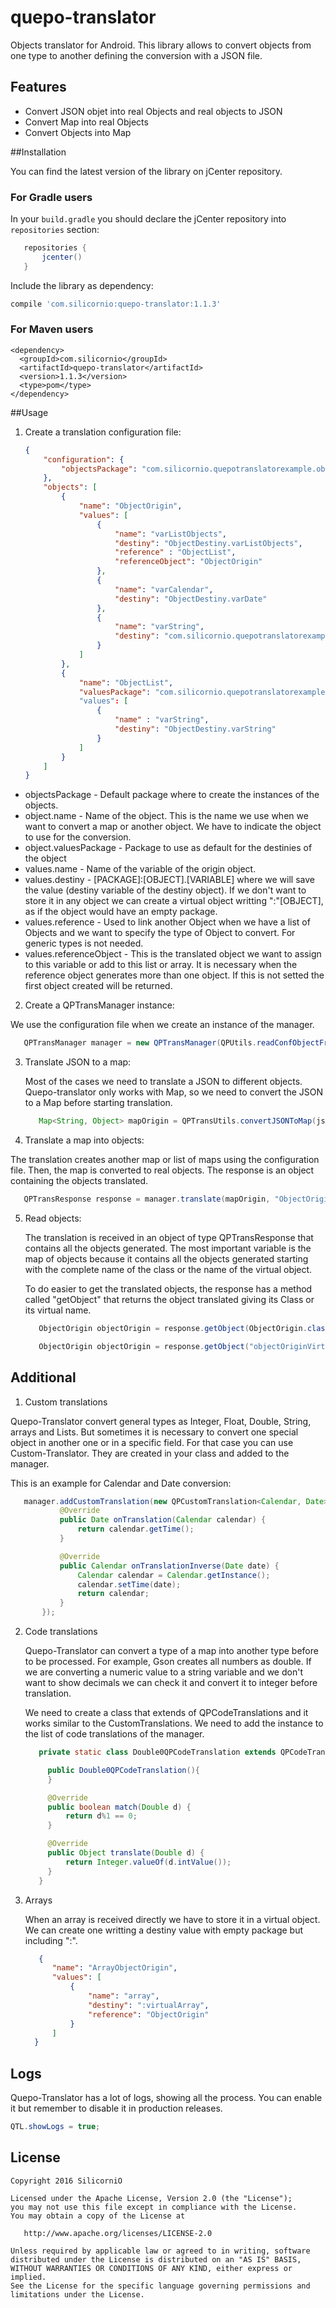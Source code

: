 # quepo-translator
Objects translator for Android. This library allows to convert objects from one type to another defining the conversion with a JSON file.

## Features
 * Convert JSON objet into real Objects and real objects to JSON
 * Convert Map into real Objects
 * Convert Objects into Map

##Installation

You can find the latest version of the library on jCenter repository.

### For Gradle users

In your `build.gradle` you should declare the jCenter repository into `repositories` section:
```gradle
   repositories {
       jcenter()
   }
```
Include the library as dependency:
```gradle
compile 'com.silicornio:quepo-translator:1.1.3'
```

### For Maven users
```maven
<dependency>
  <groupId>com.silicornio</groupId>
  <artifactId>quepo-translator</artifactId>
  <version>1.1.3</version>
  <type>pom</type>
</dependency>
```

##Usage

1. Create a translation configuration file:

    ```json
    {
    	"configuration": {
    		"objectsPackage": "com.silicornio.quepotranslatorexample.objects"
    	},
    	"objects": [
    		{
    			"name": "ObjectOrigin",
    			"values": [
    				{
    					"name": "varListObjects",
    					"destiny": "ObjectDestiny.varListObjects",
    					"reference" : "ObjectList",
    					"referenceObject": "ObjectOrigin"
    				},
    				{
    				    "name": "varCalendar",
    				    "destiny": "ObjectDestiny.varDate"
    				},
    				{
    				    "name": "varString",
    				    "destiny": "com.silicornio.quepotranslatorexample2.objects:ObjectDestiny2.varString2"
    				}
    			]
    		},
    		{
    			"name": "ObjectList",
    			"valuesPackage": "com.silicornio.quepotranslatorexample3.objects"
    			"values": [
    				{
    					"name" : "varString",
    					"destiny": "ObjectDestiny.varString"
    				}
    			]
    		}
    	]
    }
    ```
      
  * objectsPackage - Default package where to create the instances of the objects.
  * object.name - Name of the object. This is the name we use when we want to convert a map or another object. We have to indicate the object to use for the conversion.
  * object.valuesPackage - Package to use as default for the destinies of the object
  * values.name - Name of the variable of the origin object.
  * values.destiny - [PACKAGE]:[OBJECT].[VARIABLE] where we will save the value (destiny variable of the destiny object). If we don't want to store it in any object we can create a virtual object writting ":"[OBJECT], as if the object would have an empty package.
  * values.reference - Used to link another Object when we have a list of Objects and we want to specify the type of Object to convert. For generic types is not needed.
  * values.referenceObject - This is the translated object we want to assign to this variable or add to this list or array. It is necessary when the reference object generates more than one object. If this is not setted the first object created will be returned.

2. Create a QPTransManager instance:

  We use the configuration file when we create an instance of the manager.
  
   ```java
      QPTransManager manager = new QPTransManager(QPUtils.readConfObjectFromAssets(this, "translation.conf", QPTransConf.class));
   ```

3. Translate JSON to a map:

   Most of the cases we need to translate a JSON to different objects. Quepo-translator only works with Map, so we need to convert the JSON to a Map before starting translation.
   
   ```java
      Map<String, Object> mapOrigin = QPTransUtils.convertJSONToMap(jsonText);
   ```
   
4. Translate a map into objects:

  The translation creates another map or list of maps using the configuration file. Then, the map is converted to real objects. The response is an object containing the objects translated.
  
   ```java
      QPTransResponse response = manager.translate(mapOrigin, "ObjectOrigin");
   ```

5. Read objects:

   The translation is received in an object of type QPTransResponse that contains all the objects generated. The most important variable is the map of objects because it contains all the objects generated starting with the complete name of the class or the name of the virtual object.
   
   To do easier to get the translated objects, the response has a method called "getObject" that returns the object translated giving its Class or its virtual name.
   
   ```java
      ObjectOrigin objectOrigin = response.getObject(ObjectOrigin.class);
   ```
   
   ```java
      ObjectOrigin objectOrigin = response.getObject("objectOriginVirtual");
   ```

## Additional

1. Custom translations

  Quepo-Translator convert general types as Integer, Float, Double, String, arrays and Lists. But sometimes it is necessary to convert one special object in another one or in a specific field. For that case you can use Custom-Translator. They are created in your class and added to the manager.

  This is an example for Calendar and Date conversion:

   ```java
      manager.addCustomTranslation(new QPCustomTranslation<Calendar, Date>() {
              @Override
              public Date onTranslation(Calendar calendar) {
                  return calendar.getTime();
              }
  
              @Override
              public Calendar onTranslationInverse(Date date) {
                  Calendar calendar = Calendar.getInstance();
                  calendar.setTime(date);
                  return calendar;
              }
          });
   ```
2. Code translations
   
   Quepo-Translator can convert a type of a map into another type before to be processed. For example, Gson creates all numbers as double. If we are converting a numeric value to a string variable and we don't want to show decimals we can check it and convert it to integer before translation.

   We need to create a class that extends of QPCodeTranslations and it works similar to the CustomTranslations. We need to add the instance to the list of code translations of the manager. 

   ```java
      private static class Double0QPCodeTranslation extends QPCodeTranslation<Double> {

        public Double0QPCodeTranslation(){
        }

        @Override
        public boolean match(Double d) {
            return d%1 == 0;
        }

        @Override
        public Object translate(Double d) {
            return Integer.valueOf(d.intValue());
        }
      }
   ```

3. Arrays

   When an array is received directly we have to store it in a virtual object. We can create one writting a destiny value with empty package but including ":".
   
   ```json
      {
         "name": "ArrayObjectOrigin",
         "values": [
             {
                 "name": "array",
                 "destiny": ":virtualArray",
                 "reference": "ObjectOrigin"
             }
         ]
     }
   ```

## Logs

Quepo-Translator has a lot of logs, showing all the process. You can enable it but remember to disable it in production releases.

  ```java
  QTL.showLogs = true;
  ```

## License

    Copyright 2016 SilicorniO

    Licensed under the Apache License, Version 2.0 (the "License");
    you may not use this file except in compliance with the License.
    You may obtain a copy of the License at

       http://www.apache.org/licenses/LICENSE-2.0

    Unless required by applicable law or agreed to in writing, software
    distributed under the License is distributed on an "AS IS" BASIS,
    WITHOUT WARRANTIES OR CONDITIONS OF ANY KIND, either express or implied.
    See the License for the specific language governing permissions and
    limitations under the License.
    



